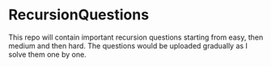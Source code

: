 # RecursionQuestions
This repo will contain important recursion questions starting from easy, then medium and then hard. The questions would be uploaded gradually as I solve them one by one.
